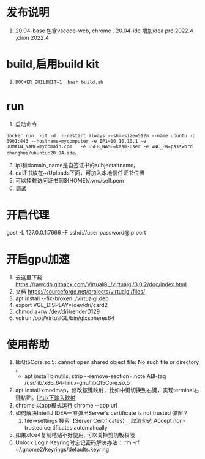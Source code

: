 # 发布说明
1. 20.04-base 包含vscode-web, chrome . 20.04-ide 增加idea pro 2022.4 ,clion 2022.4

# build,启用build kit

1. `DOCKER_BUILDKIT=1  bash build.sh`

# run
1. 启动命令

```shell
docker run  -it -d  --restart always --shm-size=512m --name ubuntu -p 6901:443 --hostname=mycomputer -e IP1=10.10.10.1 -e DOMAIN_NAME=mydomain.com   -e USER_NAME=kasm-user -e VNC_PW=password changhui/ubuntu:20.04-ide。
```
3. ip1和domain_name是自签证书的subjectaltname。
4. ca证书放在~/Uploads下面，可加入本地信任证书位置
2. 可以挂载访问证书到${HOME}/.vnc/self.pem
3. 调试






# 开启代理
gost -L 127.0.0.1:7666 -F  sshd://user:password@ip:port

# 开启gpu加速
1. 去这里下载  https://rawcdn.githack.com/VirtualGL/virtualgl/3.0.2/doc/index.html
2. 文档 https://sourceforge.net/projects/virtualgl/files/
3. apt install --fix-broken  ./virtualgl.deb
4. export VGL_DISPLAY=/dev/dri/card2
5. chmod a+rw /dev/dri/renderD129
6. vglrun /opt/VirtualGL/bin/glxspheres64

# 使用帮助
1. libQt5Core.so.5: cannot open shared object file: No such file or directory 。
	* apt install binutils; strip --remove-section=.note.ABI-tag /usr/lib/x86_64-linux-gnu/libQt5Core.so.5
2. apt install xmodmap，修改按键映射，比如中键切换到右键，实现terminal右键粘贴。[linux下输入映射](https://www.cnblogs.com/yinheyi/p/10146900.html)
4. chrome 以app模式运行  chrome --app url 
5. 如何解决IntelliJ IDEA一直弹出Server‘s certificate is not trusted 弹窗？
	1. file->settings 搜索【Server Certificates】 ,取消勾选 Accept non-trusted certificates automatically
6. 如果xfce4复制粘贴不好使用, 可以关掉剪切板权限
7. Unlock Login Keyring时忘记密码解决办法：
	rm -rf ~/.gnome2/keyrings/defaults.keyring
